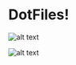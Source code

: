 # DotFiles!
![alt text](https://raw.githubusercontent.com/smyjpmu/DotFiles/master/2019-02-04_16-53-50.png)

![alt text](https://raw.githubusercontent.com/smyjpmu/DotFiles/master/anime6.jpg)
